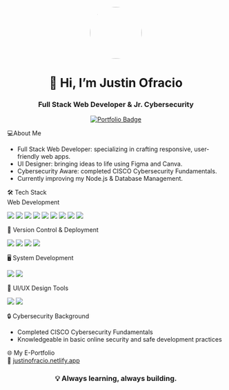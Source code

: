<p align="center">
  <img 
    src="https://scontent.fcrk2-4.fna.fbcdn.net/v/t1.15752-9/480778288_1003987268284841_7750228684553999804_n.jpg?stp=dst-jpg_p480x480_tt6&_nc_cat=101&ccb=1-7&_nc_sid=0024fc&_nc_eui2=AeHxtcGfZGiWuR55D2bRGkEGpHXWtCf5O0Kkdda0J_k7QllUNpeTqhY-yAzce3jMwnaMIgDWulVMHkOLBhql45X-&_nc_ohc=td96v8AkQz4Q7kNvwFQOxOX&_nc_oc=AdlN_aOkfU9qTo6SbFa3hg87WNTgFiFXW_hAJ5o6K5jW14VcHTAL3parzmCoKW4UjoQ&_nc_ad=z-m&_nc_cid=0&_nc_zt=23&_nc_ht=scontent.fcrk2-4.fna&oh=03_Q7cD3QEyeznp03Lt7qNxMh66cjJoMDJJJZRita1h7lHR6s6iUA&oe=68FC5D44"
    style="
      width: 120px;
      height: 120px;
      border-radius: 50%;
      object-fit: cover;
      object-position: top;
    "
  >
</p>

<h1 align="center">👋 Hi, I’m Justin Ofracio</h1>
<h3 align="center">Full Stack Web Developer & Jr. Cybersecurity</h3>

<p align="center">
  <a href="https://justinofracio.netlify.app/"><img src="https://img.shields.io/badge/🌐%20My%20Portfolio-Visit-blue?style=for-the-badge" alt="Portfolio Badge"></a>
</p>


💻About Me  
- Full Stack Web Developer: specializing in crafting responsive, user-friendly web apps.  
- UI Designer: bringing ideas to life using Figma and Canva.  
- Cybersecurity Aware: completed CISCO Cybersecurity Fundamentals.  
- Currently improving my Node.js & Database Management.  



🛠️ Tech Stack  
Web Development
<p>
  <img src="https://img.shields.io/badge/HTML5-E34F26?style=for-the-badge&logo=html5&logoColor=white"/>
  <img src="https://img.shields.io/badge/CSS3-1572B6?style=for-the-badge&logo=css3&logoColor=white"/>
  <img src="https://img.shields.io/badge/JavaScript-F7DF1E?style=for-the-badge&logo=javascript&logoColor=black"/>
  <img src="https://img.shields.io/badge/Tailwind_CSS-38B2AC?style=for-the-badge&logo=tailwind-css&logoColor=white"/>
  <img src="https://img.shields.io/badge/React-20232A?style=for-the-badge&logo=react&logoColor=61DAFB"/>
  <img src="https://img.shields.io/badge/Bootstrap-563D7C?style=for-the-badge&logo=bootstrap&logoColor=white"/>
  <img src="https://img.shields.io/badge/Node.js-43853D?style=for-the-badge&logo=node.js&logoColor=white"/>
  <img src="https://img.shields.io/badge/PHP-777BB4?style=for-the-badge&logo=php&logoColor=white"/>
  <img src="https://img.shields.io/badge/MySQL-4479A1?style=for-the-badge&logo=mysql&logoColor=white"/>
</p>



📂 Version Control & Deployment
<p>
  <img src="https://img.shields.io/badge/Git-F05032?style=for-the-badge&logo=git&logoColor=white"/>
  <img src="https://img.shields.io/badge/GitHub-181717?style=for-the-badge&logo=github&logoColor=white"/>
  <img src="https://img.shields.io/badge/Vercel-000000?style=for-the-badge&logo=vercel&logoColor=white"/>
  <img src="https://img.shields.io/badge/Netlify-00C7B7?style=for-the-badge&logo=netlify&logoColor=white"/>
</p>



🖥️ System Development  
<p>
  <img src="https://img.shields.io/badge/Java-007396?style=for-the-badge&logo=java&logoColor=white"/>
  <img src="https://img.shields.io/badge/Python-3776AB?style=for-the-badge&logo=python&logoColor=white"/>
</p>



🎨 UI/UX Design Tools  
<p>
  <img src="https://img.shields.io/badge/Figma-F24E1E?style=for-the-badge&logo=figma&logoColor=white"/>
  <img src="https://img.shields.io/badge/Canva-00C4CC?style=for-the-badge&logo=canva&logoColor=white"/>
</p>



🔒 Cybersecurity Background  
- Completed CISCO Cybersecurity Fundamentals  
- Knowledgeable in basic online security and safe development practices  



🌐 My E-Portfolio  
📎 [justinofracio.netlify.app](https://justinofracio.netlify.app/)



<h3 align="center">💡 Always learning, always building.</h3>

